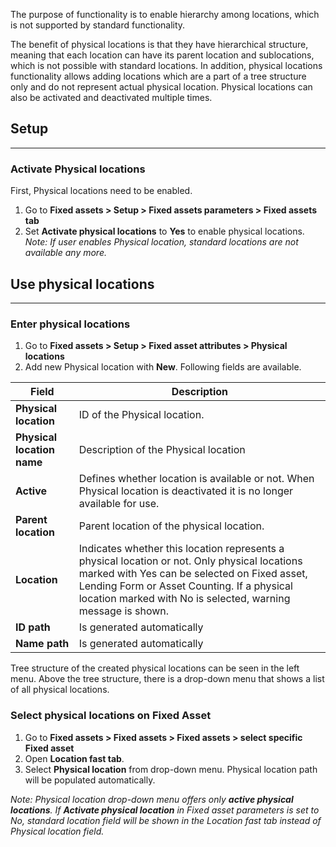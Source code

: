 The purpose of functionality is to enable hierarchy among locations, which is not supported by standard functionality. 

The benefit of physical locations is that they have hierarchical structure, meaning that each location can have its parent location and sublocations, which is not possible with standard locations. In addition, physical locations functionality allows adding locations which are a part of a tree structure only and do not represent actual physical location. Physical locations can also be activated and deactivated multiple times.  

## **Setup**
---

### Activate Physical locations

First, Physical locations need to be enabled. 
1. Go to **Fixed assets > Setup > Fixed assets parameters > Fixed assets tab**
1. Set **Activate physical locations** to **Yes** to enable physical locations.
_Note: If user enables Physical location, standard locations are not available any more._ 


## **Use physical locations**
---

### Enter physical locations

1. Go to **Fixed assets > Setup > Fixed asset attributes > Physical locations**
1. Add new Physical location with **New**. Following fields are available. 

|**Field**  | **Description** |
|--|--|
| **Physical location** |ID of the Physical location.  |
| **Physical location name**  | Description of the Physical location |
| **Active** | Defines whether location is available or not. When Physical location is deactivated it is no longer available for use.  |
| **Parent location** |Parent location of the physical location.  |
| **Location** |Indicates whether this location represents a physical location or not. Only physical locations marked with Yes can be selected on Fixed asset, Lending Form or Asset Counting. If a physical location marked with No is selected, warning message is shown.  |
| **ID path**  | Is generated automatically |
|  **Name path**  |Is generated automatically  |

Tree structure of the created physical locations can be seen in the left menu. Above the tree structure, there is a drop-down menu that shows a list of all physical locations. 

### Select physical locations on Fixed Asset

1. Go to **Fixed assets > Fixed assets > Fixed assets > select specific Fixed asset**
1. Open **Location fast tab**.
1. Select **Physical location** from drop-down menu. Physical location path will be populated automatically.

_Note: Physical location drop-down menu offers only **active physical locations**. If **Activate physical location** in Fixed asset parameters is set to No, standard location field will be shown in the Location fast tab instead of Physical location field._ 


